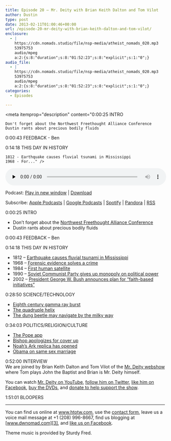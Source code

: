 ```yaml
---
title: Episode 20 – Mr. Deity with Brian Keith Dalton and Tom Vilot
author: Dustin
type: post
date: 2013-02-11T01:00:46+00:00
url: /episode-20-mr-deity-with-brian-keith-dalton-and-tom-vilot/
enclosure:
  - |
    https://cdn.nomads.studio/file/nsp-media/atheist_nomads_020.mp3
    53975753
    audio/mpeg
    a:2:{s:8:"duration";s:8:"01:52:23";s:8:"explicit";s:1:"0";}
audio_file:
  - |
    https://cdn.nomads.studio/file/nsp-media/atheist_nomads_020.mp3
    53975753
    audio/mpeg
    a:2:{s:8:"duration";s:8:"01:52:23";s:8:"explicit";s:1:"0";}
categories:
  - Episodes

---
```

<div itemscope itemtype="http://schema.org/AudioObject">
  <meta itemprop="name" content="Episode 20 – Mr. Deity with Brian Keith Dalton and Tom Vilot" />
  
  <meta itemprop="uploadDate" content="2013-02-10T18:00:46-07:00" />
  
  <meta itemprop="encodingFormat" content="audio/mpeg" />
  
  <meta itemprop="duration" content="PT1H52M23S" />
  
  <meta itemprop="description" content="0:00:25 INTRO

 	Don't forget about the Northwest Freethought Alliance Conference
 	Dustin rants about precious bodily fluids

0:00:43 FEEDBACK - Ben

0:14:18 THIS DAY IN HISTORY

 	1812 - Earthquake causes fluvial tsunami in Mississippi
 	1968 - For..." />
  
  <meta itemprop="contentUrl" content="https://dts.podtrac.com/redirect.mp3/cdn.nomads.studio/file/nsp-media/atheist_nomads_020.mp3" />
  
  <meta itemprop="contentSize" content="51.5" />
  </p> 
  
  <div class="powerpress_player" id="powerpress_player_8275">
    <audio class="wp-audio-shortcode" id="audio-5218-19" preload="none" style="width: 100%;" controls="controls"><source type="audio/mpeg" src="https://dts.podtrac.com/redirect.mp3/cdn.nomads.studio/file/nsp-media/atheist_nomads_020.mp3?_=19" /><a href="https://dts.podtrac.com/redirect.mp3/cdn.nomads.studio/file/nsp-media/atheist_nomads_020.mp3">https://dts.podtrac.com/redirect.mp3/cdn.nomads.studio/file/nsp-media/atheist_nomads_020.mp3</a></audio>
  </div>
</div>

<p class="powerpress_links powerpress_links_mp3">
  Podcast: <a href="https://dts.podtrac.com/redirect.mp3/cdn.nomads.studio/file/nsp-media/atheist_nomads_020.mp3" class="powerpress_link_pinw" target="_blank" title="Play in new window" onclick="return powerpress_pinw('https://htotw.com/?powerpress_pinw=5218-podcast');" rel="nofollow">Play in new window</a> | <a href="https://dts.podtrac.com/redirect.mp3/cdn.nomads.studio/file/nsp-media/atheist_nomads_020.mp3" class="powerpress_link_d" title="Download" rel="nofollow" download="atheist_nomads_020.mp3">Download</a>
</p>

<p class="powerpress_links powerpress_subscribe_links">
  Subscribe: <a href="https://podcasts.apple.com/us/podcast/humanists-take-on-the-world/id530050098?mt=2&ls=1" class="powerpress_link_subscribe powerpress_link_subscribe_itunes" target="_blank" title="Subscribe on Apple Podcasts" rel="nofollow">Apple Podcasts</a> | <a href="https://www.google.com/podcasts?feed=aHR0cDovL2F0aGVpc3Rub21hZHMubGlic3luLmNvbS9yc3M%3D" class="powerpress_link_subscribe powerpress_link_subscribe_googleplay" target="_blank" title="Subscribe on Google Podcasts" rel="nofollow">Google Podcasts</a> | <a href="https://open.spotify.com/show/3LzK2xZGike6Tc1GEMtMbr?si=LieN9SNuTpq96smuaUsH8A" class="powerpress_link_subscribe powerpress_link_subscribe_spotify" target="_blank" title="Subscribe on Spotify" rel="nofollow">Spotify</a> | <a href="https://www.pandora.com/podcast/atheist-nomads/PC:10122?corr=62071012&part=ug" class="powerpress_link_subscribe powerpress_link_subscribe_pandora" target="_blank" title="Subscribe on Pandora" rel="nofollow">Pandora</a> | <a href="https://htotw.com/feed/podcast/" class="powerpress_link_subscribe powerpress_link_subscribe_rss" target="_blank" title="Subscribe via RSS" rel="nofollow">RSS</a>
</p>

0:00:25 INTRO

  * Don&#8217;t forget about the <a href="http://nwfreethought.org/" target="_blank" rel="noopener">Northwest Freethought Alliance Conference</a>
  * Dustin rants about precious bodily fluids

0:00:43 FEEDBACK &#8211; Ben

0:14:18 THIS DAY IN HISTORY

  * 1812 &#8211; <a href="http://www.history.com/this-day-in-history/earthquake-causes-fluvial-tsunami-in-mississippi" target="_blank" rel="noopener">Earthquake causes fluvial tsunami in Mississippi</a>
  * 1968 &#8211; <a href="http://www.history.com/this-day-in-history/forensic-evidence-solves-a-crime" target="_blank" rel="noopener">Forensic evidence solves a crime</a>
  * 1984 &#8211; <a href="http://www.history.com/this-day-in-history/first-human-satellite" target="_blank" rel="noopener">First human satellite</a>
  * 1990 &#8211; <a href="http://www.history.com/this-day-in-history/soviet-communist-party-gives-up-monopoly-on-political-power" target="_blank" rel="noopener">Soviet Communist Party gives up monopoly on political power</a>
  * 2002 &#8211; <a href="http://www.history.com/this-day-in-history/president-george-w-bush-announces-plan-for-faith-based-initiatives" target="_blank" rel="noopener">President George W. Bush announces plan for &#8220;faith-based initiatives&#8221;</a>

0:28:50 SCIENCE/TECHNOLOGY

  * <a href="http://metro.co.uk/2013/01/21/earth-hit-by-gamma-ray-burst-from-space-in-eighth-century-3360613/" target="_blank" rel="noopener">Eighth century gamma ray burst</a>
  * <a href="http://www.bbc.co.uk/news/science-environment-21091066" target="_blank" rel="noopener">The quadruple helix</a>
  * <a href="http://www.bbc.co.uk/news/science-environment-21150721" target="_blank" rel="noopener">The dung beetle may navigate by the milky way</a>

0:34:03 POLITICS/RELIGION/CULTURE

  * <a href="http://www.gmanetwork.com/news/story/291926/scitech/technology/vatican-launches-pope-app" target="_blank" rel="noopener">The Pope app</a>
  * <a href="http://www.npr.org/templates/story/story.php?storyId=169947484" target="_blank" rel="noopener">Bishop apologizes for cover up</a>
  * [Noah’s Ark replica has opened][1]
  * <a href="http://latimesblogs.latimes.com/lanow/2013/01/obamas-gay-rights-mention-in-inauguration-speech-right-direction.html" target="_blank" rel="noopener">Obama on same sex marriage</a>

0:52:00 INTERVIEW  
We are joined by Brian Keith Dalton and Tom Vilot of the <a href="http://mrdeity.com/" target="_blank" rel="noopener">Mr. Deity webshow</a> where Tom plays John the Baptist and Brian is Mr. Deity himself.

You can watch <a href="http://www.youtube.com/user/misterdeity" target="_blank" rel="noopener">Mr. Deity on YouTube</a>, <a href="https://twitter.com/mrdeity" target="_blank" rel="noopener">follow him on Twitter</a>, <a href="https://www.facebook.com/mrdeity" target="_blank" rel="noopener">like him on Facebook</a>, <a href="http://mrdeity.com/dvds.html" target="_blank" rel="noopener">buy the DVDs</a>, and [donate to help support the show][2].

1:51:01 BLOOPERS

<hr width="500" />

You can find us online at <a href="https://www.htotw.com/" target="_blank" rel="noopener">www.htotw.com</a>, use the [contact form](https://htotw.com/contact), leave us a voice mail message at +1 (208) 996-8667, find us blogging at [www.dwnomad.com][3], and <a href="https://htotw.com/facebook" target="_blank" rel="noopener">like us on Facebook</a>.

Theme music is provided by Sturdy Fred.

 [1]: http://www.weather.com/news/dutch-noahs-ark-20121212
 [2]: http://www.youtube.com/user/misterdeity
 [3]: http://www.dwnomad.com/
